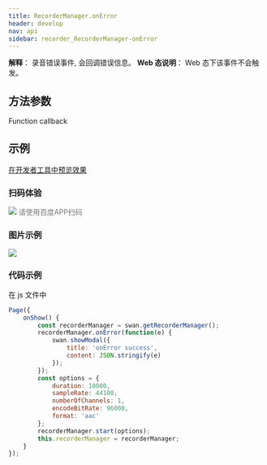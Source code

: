 ```yaml
---
title: RecorderManager.onError
header: develop
nav: api
sidebar: recorder_RecorderManager-onError
---
```




**解释**： 录音错误事件, 会回调错误信息。
**Web 态说明**： Web 态下该事件不会触发。


## 方法参数

Function callback


## 示例

<a href="swanide://fragment/3edb048ed65f02d397a539165711d2ee1574002351482" title="在开发者工具中预览效果" target="_self">在开发者工具中预览效果</a>

### 扫码体验

<div class='scan-code-container'>
    <img src="https://b.bdstatic.com/miniapp/assets/images/doc_demo/fragment_RecorderManagerOnError.png" class="demo-qrcode-image" />
    <font color=#777 12px>请使用百度APP扫码</font>
</div>

### 图片示例


<div class="m-doc-custom-examples">
    <div class="m-doc-custom-examples-correct">
        <img src="https://b.bdstatic.com/miniapp/image/RonError.png">
    </div>
    <div class="m-doc-custom-examples-correct">
        <img src=" ">
    </div>
    <div class="m-doc-custom-examples-correct">
        <img src=" ">
    </div>
</div>

### 代码示例



 在 js 文件中

```js
Page({
    onShow() {
        const recorderManager = swan.getRecorderManager();
        recorderManager.onError(function(e) {
            swan.showModal({
                title: 'onError success',
                content: JSON.stringify(e)
            });
        });
        const options = {
            duration: 10000,
            sampleRate: 44100,
            numberOfChannels: 1,
            encodeBitRate: 96000,
            format: 'aac'
        };
        recorderManager.start(options);
        this.recorderManager = recorderManager;
    }
});
```
